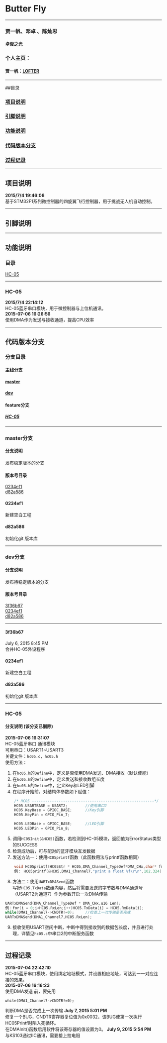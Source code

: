 # Butter Fly
****************************************************************

### 贾一帆、邓卓 、陈灿思 
#### 卓俊之光

### 个人主页：
#### 贾一帆：[LOFTER ]( http://nottechnology.lofter.com/)


*************************************************************************
##目录
###  [项目说明](#项目说明)
###  [引脚说明](#引脚说明)
### [功能说明](#功能说明)
### [代码版本分支](#代码版本分支)
### [过程记录](#过程记录)
*************************************************************************
## <a name = "项目说明" />项目说明
**2015/7/4 19:46:06**   
基于STM32F1系列微控制器的四旋翼飞行控制器，用于挑战无人机自动控制。
*************************************************************************
## <a name = "引脚说明" />引脚说明
*************************************************************************
## <a name = "功能说明" />功能说明
### 目录
[HC-05](#HC-05)
************************************************
### <a name = "HC-05"/>HC-05
**2015/7/4 22:14:12**    
HC-05蓝牙串口模块，用于微控制器与上位机通讯。  
**2015-07-06 16:26:56**  
使用DMA作为发送与接收通道，提高CPU效率
*************************************************************************
## <a name = "代码版本分支"/>代码版本分支  
### 分支目录  
####  主线分支  
#### [master](#master)   
#### [dev](#dev)  

#### feature分支  
##### [HC-05](#HC-05branch)
*********************************************************
### <a name = "master" />master分支  
#### 分支说明 
发布稳定版本的分支  
#### 版本号目录  
[0234ef1](#0234ef1master)  
[d82a586](#d82a586master)  

#### <a name = "0234ef1master" />0234ef1  
新建空白工程  
#### <a name = "d82a586master" />d82a586  
初始化git 版本库  

_________________________________________
### <a name = "dev" />dev分支  
#### 分支说明  
发布待稳定版本的分支  
#### 版本号目录  
[3f36b67](#3f36b67)  
[0234ef1](#0234ef1)  
[d82a586](#d82a586)  

_ _ _

#### <a name = "3f36b67" />3f36b67  
July 6, 2015 8:45 PM  
合并HC-05外设程序  
#### <a name = "0234ef1" />0234ef1  
新建空白工程  
#### <a name = "d82a586" />d82a586  
初始化git 版本库  
_________________________________________
### <a name = "HC-05branch" />  HC-05 
#### 分支说明 (该分支已删除)
**2015-07-06 16:31:07**  
HC-05蓝牙串口 通讯模块  
可用串口：USART1~USART3  
关键文件：`hc05.c`，`hc05.h`  
使用方法：    
1. 在`hc05.h`的`Define`中，定义是否使用DMA发送、DMA接收（默认使能）    
2. 在`hc05.h`的`Define`中，定义发送和接收数组长度  
3. 在`hc05.h`的`Define`中，定义Key和LED引脚  
4. 在程序开始前，对结构体参数如下赋值： 
``` C  
	/* HC05 -------------------------------------------------------*/  
	HC05.USARTBASE = USART2;		//使用串口2	  
	HC05.KeyBase = GPIOC_BASE;		//Key引脚  
	HC05.KeyPin = GPIO_Pin_7;  

	HC05.LEDBase = GPIOC_BASE;		//LED引脚  
	HC05.LEDPin = GPIO_Pin_8;   
```   
5. 调用`HC05Init(&HC05)`函数，若检测到HC-05模块，返回值为ErrorStatus类型的SUCCESS  
6. 检测成功后，可与配对的蓝牙模块互发数据
7. 发送方法一：使用`HC05printf`函数（此函数用法与printf函数相同）
``` c
    void HC05printf(HC05Str * HC05,DMA_Channel_TypeDef*DMA_CHx,char* fmt,...)
    例： HC05printf(&HC05,DMA1_Channel7,"print a float %f\r\n",102.324);    //函数内已包含检测上一次传输是否完成的函数
```
8. 方法二：使用`UARTxDMASend`函数  
写好`HC05.TxData`数组内容，然后将需要发送的字节数与DMA通道号（USART2为通道7）作为参数开启一次DMA传输
``` c
UARTxDMASend(DMA_Channel_TypeDef * DMA_CHx,u16 Len);  
例：for(i = 0;i<HC05.RxLen;i++)HC05.TxData[i] = HC05.RxData[i];  
while(DMA1_Channel7->CNDTR!=0);	    //检查上一次传输是否完成
UARTxDMASend(DMA1_Channel7,HC05.RxLen);  
```

9. 接收使用USART空闲中断，中断中得到接收到的数据包长度，并且进行处理，详情见`hc05.c`中串口2的中断服务函数
******************************************************************************
## <a name = "过程记录" /> 过程记录
**2015-07-04 22:42:10**   
HC-05蓝牙串口模块，使用绑定地址模式，并设置相应地址，可达到一一对应连接的效果。  
**2015-07-06 16:16:23**  
使用DMA发送 前，要先用    
```
while(DMA1_Channel7->CNDTR!=0);	
```  
判断DMA是否完成上一次传输
**July 7, 2015 5:01 PM**  
修复一个BUG，CNDTR寄存器复位值为0x0032，该BUG使第一次执行HC05Printf时陷入死循环。  
在DMAInit()函数后用软件将该寄存器的值设置为0。
**July 9, 2015 5:54 PM**  
与KS103通过IIC通讯，需要接上拉电阻